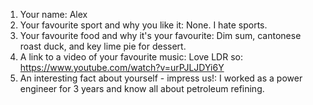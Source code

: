 
   1. Your name: Alex
   2. Your favourite sport and why you like it: None. I hate sports. 
   3. Your favourite food and why it's your favourite: Dim sum, cantonese roast duck, and key lime pie for dessert. 
   4. A link to a video of your favourite music: Love LDR so: https://www.youtube.com/watch?v=urPJLJDYi6Y
   5. An interesting fact about yourself - impress us!: I worked as a power engineer for 3 years and know all about petroleum refining. 
